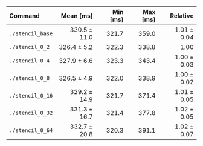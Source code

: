 | Command | Mean [ms] | Min [ms] | Max [ms] | Relative |
|:---|---:|---:|---:|---:|
| `./stencil_base` | 330.5 ± 11.0 | 321.7 | 359.0 | 1.01 ± 0.04 |
| `./stencil_0_2` | 326.4 ± 5.2 | 322.3 | 338.8 | 1.00 |
| `./stencil_0_4` | 327.9 ± 6.6 | 323.3 | 343.4 | 1.00 ± 0.03 |
| `./stencil_0_8` | 326.5 ± 4.9 | 322.0 | 338.9 | 1.00 ± 0.02 |
| `./stencil_0_16` | 329.2 ± 14.9 | 321.7 | 371.4 | 1.01 ± 0.05 |
| `./stencil_0_32` | 331.3 ± 16.7 | 321.4 | 377.8 | 1.02 ± 0.05 |
| `./stencil_0_64` | 332.7 ± 20.8 | 320.3 | 391.1 | 1.02 ± 0.07 |
